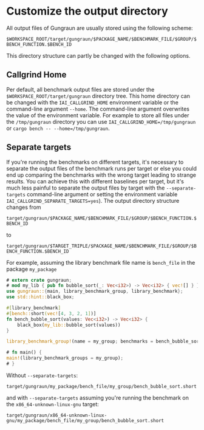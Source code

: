 # Customize the output directory

All output files of Gungraun are usually stored using the following scheme:

`$WORKSPACE_ROOT/target/gungraun/$PACKAGE_NAME/$BENCHMARK_FILE/$GROUP/$BENCH_FUNCTION.$BENCH_ID`

This directory structure can partly be changed with the following options.

## Callgrind Home

Per default, all benchmark output files are stored under the
`$WORKSPACE_ROOT/target/gungraun` directory tree. This home directory can be changed
with the `IAI_CALLGRIND_HOME` environment variable or the command-line argument
`--home`. The command-line argument overwrites the value of the environment
variable. For example to store all files under the `/tmp/gungraun`
directory you can use `IAI_CALLGRIND_HOME=/tmp/gungraun` or `cargo bench --
--home=/tmp/gungraun`.

## Separate targets

If you're running the benchmarks on different targets, it's necessary to
separate the output files of the benchmark runs per target or else you could end
up comparing the benchmarks with the wrong target leading to strange results.
You can achieve this with different baselines per target, but it's much less
painful to separate the output files by target with the `--separate-targets`
command-line argument or setting the environment variable
`IAI_CALLGRIND_SEPARATE_TARGETS=yes`). The output directory structure
changes from

`target/gungraun/$PACKAGE_NAME/$BENCHMARK_FILE/$GROUP/$BENCH_FUNCTION.$BENCH_ID`

to

`target/gungraun/$TARGET_TRIPLE/$PACKAGE_NAME/$BENCHMARK_FILE/$GROUP/$BENCH_FUNCTION.$BENCH_ID`

For example, assuming the library benchmark file name is `bench_file` in the
package `my_package`

```rust
# extern crate gungraun;
# mod my_lib { pub fn bubble_sort(_: Vec<i32>) -> Vec<i32> { vec![] } }
use gungraun::{main, library_benchmark_group, library_benchmark};
use std::hint::black_box;

#[library_benchmark]
#[bench::short(vec![4, 3, 2, 1])]
fn bench_bubble_sort(values: Vec<i32>) -> Vec<i32> {
    black_box(my_lib::bubble_sort(values))
}

library_benchmark_group!(name = my_group; benchmarks = bench_bubble_sort);

# fn main() {
main!(library_benchmark_groups = my_group);
# }
```

Without `--separate-targets`:

`target/gungraun/my_package/bench_file/my_group/bench_bubble_sort.short`

and with `--separate-targets` assuming you're running the benchmark on the
`x86_64-unknown-linux-gnu` target:

`target/gungraun/x86_64-unknown-linux-gnu/my_package/bench_file/my_group/bench_bubble_sort.short`
